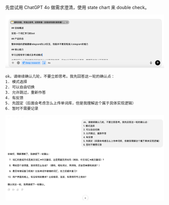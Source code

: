 先尝试用 ChatGPT 4o 做需求澄清，使用 state chart 来 double check。

![image-20250428112447683](./public/image-20250428112447683.png)



```
ok，请继续确认几轮，不要立即思考。我先回答这一轮的确认点：
1. 模式选择
2. 可以自由切换
3. 允许跳过，重新作答
4. 有反馈
5. 先固定（后面会考虑怎么上传单词库，但是我理解这个属于具体实现逻辑）
6. 暂时不需要记录
```



![image-20250428112936004](./public/image-20250428112936004.png)

